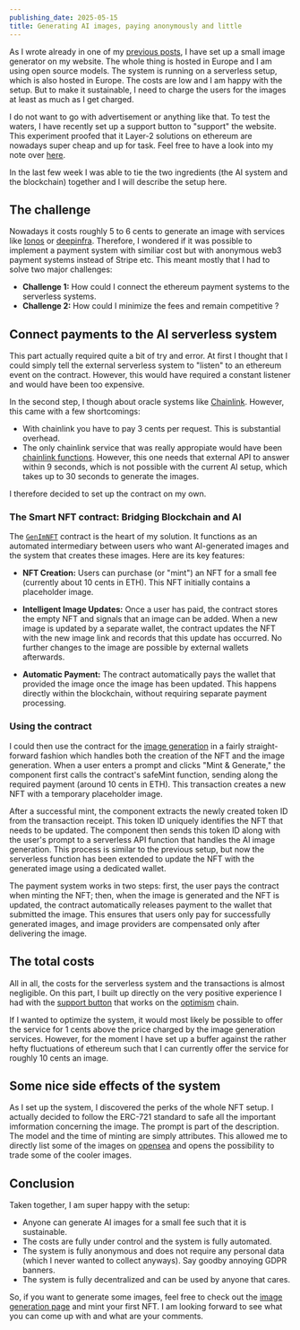 ```yaml
---
publishing_date: 2025-05-15
title: Generating AI images, paying anonymously and little
---
```


As I wrote already in one of my [previous posts](6), I have set up a small image generator on my website. The whole thing is hosted in Europe and I am using open source models. The system is running on a serverless setup, which is also hosted in Europe. The costs are low and I am happy with the setup. But to make it sustainable, I need to charge the users for the images at least as much as I get charged.

I do not want to go with advertisement or anything like that. To test the waters, I have recently set up a support button to "support" the website. This experiment proofed that it Layer-2 solutions on ethereum are nowadays super cheap and up for task. Feel free to have a look into my note over [here](7).

In the last few week I was able to tie the two ingredients (the AI system and the blockchain) together and I will describe the setup here.

## The challenge

Nowadays it costs roughly 5 to 6 cents to generate an image with services like [Ionos](https://cloud.ionos.de/managed/ai-model-hub) or [deepinfra](https://deepinfra.com/). Therefore, I wondered if it was possible to implement a payment system with similiar cost but with anonymous web3 payment systems instead of Stripe etc. This meant mostly that I had to solve two major challenges:

- **Challenge 1:** How could I connect the ethereum payment systems to the serverless systems.
- **Challenge 2:** How could I minimize the fees and remain competitive ?

## Connect payments to the AI serverless system

This part actually required quite a bit of try and error. At first I thought that I could simply tell the external serverless system to "listen" to an ethereum event on the contract. However, this would have required a constant listener and would have been too expensive.

In the second step, I though about oracle systems like [Chainlink](https://chain.link/). However, this came with a few shortcomings:

- With chainlink you have to pay 3 cents per request. This is substantial overhead.
- The only chainlink service that was really appropiate would have been [chainlink functions](https://chain.link/functions). However, this one needs that external API to answer within 9 seconds, which is not possible with the current AI setup, which takes up to 30 seconds to generate the images.

I therefore decided to set up the contract on my own.

### The Smart NFT contract: Bridging Blockchain and AI

The [`GenImNFT`](https://optimistic.etherscan.io/address/0x9859431b682e861b19e87Db14a04944BC747AB6d#code) contract is the heart of my solution. It functions as an automated intermediary between users who want AI-generated images and the system that creates these images. Here are its key features:

- **NFT Creation:** Users can purchase (or "mint") an NFT for a small fee (currently about 10 cents in ETH). This NFT initially contains a placeholder image.

- **Intelligent Image Updates:** Once a user has paid, the contract stores the empty NFT and signals that an image can be added. When a new image is updated by a separate wallet, the contract updates the NFT with the new image link and records that this update has occurred. No further changes to the image are possible by external wallets afterwards.

- **Automatic Payment:** The contract automatically pays the wallet that provided the image once the image has been updated. This happens directly within the blockchain, without requiring separate payment processing.

### Using the contract

I could then use the contract for the [image generation](../imagegen) in a fairly straight-forward fashion which handles both the creation of the NFT and the image generation. When a user enters a prompt and clicks "Mint & Generate," the component first calls the contract's safeMint function, sending along the required payment (around 10 cents in ETH). This transaction creates a new NFT with a temporary placeholder image.

After a successful mint, the component extracts the newly created token ID from the transaction receipt. This token ID uniquely identifies the NFT that needs to be updated. The component then sends this token ID along with the user's prompt to a serverless API function that handles the AI image generation. This process is similar to the previous setup, but now the serverless function has been extended to update the NFT with the generated image using a dedicated wallet.

The payment system works in two steps: first, the user pays the contract when minting the NFT; then, when the image is generated and the NFT is updated, the contract automatically releases payment to the wallet that submitted the image. This ensures that users only pay for successfully generated images, and image providers are compensated only after delivering the image.

## The total costs

All in all, the costs for the serverless system and the transactions is almost negligible. On this part, I built up directly on the very positive experience I had with the [support button](7) that works on the [optimism](https://www.optimism.io/) chain.

If I wanted to optimize the system, it would most likely be possible to offer the service for 1 cents above the price charged by the image generation services. However, for the moment I have set up a buffer against the rather hefty fluctuations of ethereum such that I can currently offer the service for roughly 10 cents an image.

## Some nice side effects of the system

As I set up the system, I discovered the perks of the whole NFT setup. I actually decided to follow the ERC-721 standard to safe all the important imformation concerning the image. The prompt is part of the description. The model and the time of minting are simply attributes. This allowed me to directly list some of the images on [opensea](https://opensea.io/) and opens the possibility to trade some of the cooler images.

## Conclusion

Taken together, I am super happy with the setup:

- Anyone can generate AI images for a small fee such that it is sustainable.
- The costs are fully under control and the system is fully automated.
- The system is fully anonymous and does not require any personal data (which I never wanted to collect anyways). Say goodby annoying GDPR banners.
- The system is fully decentralized and can be used by anyone that cares.

So, if you want to generate some images, feel free to check out the [image generation page](../imagegen) and mint your first NFT. I am looking forward to see what you can come up with and what are your comments.
